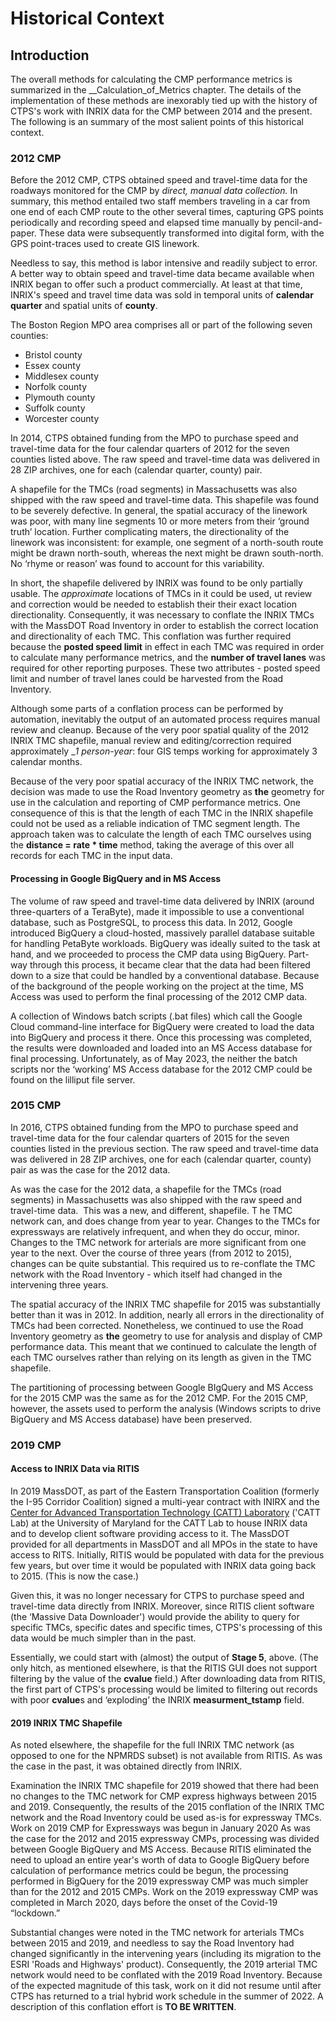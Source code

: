 # Historical Context
## Introduction
The overall methods for calculating the CMP performance metrics is summarized in the __Calculation\_of\_Metrics chapter.
The details of the implementation of these methods are inexorably tied up with the history of CTPS's work with INRIX data for the CMP between 2014 and the present. 
The following is an summary of the most salient points of this historical context.

### 2012 CMP
Before the 2012 CMP, CTPS obtained speed and travel-time data for the roadways monitored for the CMP by _direct, manual data collection._ 
In summary, this method entailed two staff members traveling in a car from one end of each CMP route to the other several times, 
capturing GPS points periodically and recording speed and elapsed time manually by pencil-and-paper. 
These data were subsequently transformed into digital form, with the GPS point-traces used to create GIS linework.

Needless to say, this method is labor intensive and readily subject to error. 
A better way to obtain speed and travel-time data became available when INRIX began to offer such a product commercially. 
At least at that time, INRIX's speed and travel time data was sold in temporal units of __calendar quarter__ and spatial units of __county__. 

The Boston Region MPO area comprises all or part of the following seven counties:
-   Bristol county
-   Essex county
-   Middlesex county
-   Norfolk county
-   Plymouth county
-   Suffolk county
-   Worcester county

In 2014, CTPS obtained funding from the MPO to purchase speed and travel-time data for the four calendar quarters of 2012 for the seven counties listed above.
The raw speed and travel-time data was delivered in 28 ZIP archives, one for each (calendar quarter, county) pair.

A shapefile for the TMCs (road segments) in Massachusetts was also shipped with the raw speed and travel-time data. 
This shapefile was found to be severely defective. In general, the spatial accuracy of the linework was poor, with many line segments 10 or more meters from their ‘ground truth’ location. 
Further complicating maters, the directionality of the linework was inconsistent: for example, one segment of a north-south route might be drawn north-south, whereas the next might be drawn south-north. No ‘rhyme or reason’ was found to account for this variability.

In short, the shapefile delivered by INRIX was found to be only partially usable. The _approximate_ locations of TMCs in it could be used, 
ut review and correction would be needed to establish their their exact location directionality. 
Consequently, it was necessary to conflate the INRIX TMCs with the MassDOT Road Inventory in order to establish the correct location and directionality of each TMC. 
This conflation was further required because the __posted speed limit__ in effect in each TMC was required in order to calculate many performance metrics, 
and the __number of travel lanes__ was required for other reporting purposes. 
These two attributes - posted speed limit and number of travel lanes could be harvested from the Road Inventory. 

Although some parts of a conflation process can be performed by automation, inevitably the output of an automated process requires manual review and cleanup. 
Because of the very poor spatial quality of the 2012 INRIX TMC shapefile, manual review and editing/correction required 
approximately __1 person-year_: four GIS temps working for approximately 3 calendar months.

Because of the very poor spatial accuracy of the INRIX TMC network, the decision was made to use the Road Inventory geometry as __the__ geometry for use 
in the calculation and reporting of CMP performance metrics. One consequence of this is that the length of each TMC in the INRIX shapefile could not be used as a reliable indication of TMC segment length. The approach taken was to calculate the length of each TMC ourselves using the **distance = rate \* time** method, taking the average of this over all records for each TMC in the input data.

#### Processing in Google BigQuery and in MS Access
The volume of raw speed and travel-time data delivered by INRIX (around three-quarters of a TeraByte), made it impossible to use a conventional database, such as PostgreSQL, 
to process this data. In 2012, Google introduced BigQuery a cloud-hosted, massively parallel database suitable for handling PetaByte workloads. 
BigQuery was ideally suited to the task at hand, and we proceeded to process the CMP data using BigQuery. 
Part-way through this process, it became clear that the data had been filtered down to a size that could be handled by a conventional database. 
Because of the background of the people working on the project at the time, MS Access was used to perform the final processing of the 2012 CMP data.

A collection of Windows batch scripts (.bat files) which call the Google Cloud command-line interface for BigQuery were created to load the data into BigQuery and process it there. 
Once this processing was completed, the results were downloaded and loaded into an MS Access database for final processing. Unfortunately, as of May 2023, the neither the batch scripts nor the ‘working’ MS Access database for the 2012 CMP could be found on the lilliput file server.

### 2015 CMP
In 2016, CTPS obtained funding from the MPO to purchase speed and travel-time data for the four calendar quarters of 2015 for the seven counties listed in the previous section. 
The raw speed and travel-time data was delivered in 28 ZIP archives, one for each (calendar quarter, county) pair as was the case for the 2012 data.

As was the case for the 2012 data, a shapefile for the TMCs (road segments) in Massachusetts was also shipped with the raw speed and travel-time data. 
This was a new, and different, shapefile. T
he TMC network can, and does change from year to year. Changes to the TMCs for expressways are relatively infrequent, and when they do occur, minor. 
Changes to the TMC network for arterials are more significant from one year to the next. 
Over the course of three years (from 2012 to 2015), changes can be quite substantial. This required us to re-conflate the 
TMC network with the Road Inventory - which itself had changed in the intervening three years.

The spatial accuracy of the INRIX TMC shapefile for 2015 was substantially better than it was in 2012. 
In addition, nearly all errors in the directionality of TMCs had been corrected. 
Nonetheless, we continued to use the Road Inventory geometry as __the__ geometry to use for analysis and display of CMP performance data. 
This meant that we continued to calculate the length of each TMC ourselves rather than relying on its length as given in the TMC shapefile.

The partitioning of processing between Google BIgQuery and MS Access for the 2015 CMP was the same as for the 2012 CMP. 
For the 2015 CMP, however, the assets used to perform the analysis (Windows scripts to drive BigQuery and MS Access database) have been preserved.

### 2019 CMP
#### Access to INRIX Data via RITIS
In 2019 MassDOT, as part of the Eastern Transportation Coalition (formerly the I-95 Corridor Coalition) signed a multi-year contract with 
INIRX and the [Center for Advanced Transportation Technology (CATT) Laboratory](https://www.cattlab.umd.edu/) ('CATT Lab) at the University of Maryland for 
the CATT Lab to house INRIX data and to develop client software providing access to it. 
The MassDOT provided for all departments in MassDOT and all MPOs in the state to have access to RITS. 
Initially, RITIS would be populated with data for the previous few years, but over time it would be populated with INRIX data going back to 2015. \(This is now the case.\)

Given this, it was no longer necessary for CTPS to purchase speed and travel-time data directly from INRIX. 
Moreover, since RITIS client software (the ‘Massive Data Downloader') would provide the ability to query for specific TMCs, specific dates and specific times, 
CTPS's processing of this data would be much simpler than in the past. 

Essentially, we could start with (almost) the output of **Stage 5**, above. (The only hitch, as mentioned elsewhere, is that the RITIS GUI does not support filtering by the value of the **cvalue** field.) After downloading data from RITIS, the first part of CTPS's processing would be limited to filtering out records with poor **cvalue**s and ‘exploding’ the INRIX **measurment\_tstamp** field.

#### 2019 INRIX TMC Shapefile
As noted elsewhere, the shapefile for the full INRIX TMC network (as opposed to one for the NPMRDS subset) is not available from RITIS. 
As was the case in the past, it was obtained directly from INRIX. 

Examination the INRIX TMC shapefile for 2019 showed that there had been no changes to the TMC network for CMP express highways between 2015 and 2019. 
Consequently, the results of the 2015 conflation of the INRIX TMC network and the Road Inventory could be used as-is for expressway TMCs. 
Work on 2019 CMP for Expressways was begun in January 2020 
As was the case for the 2012 and 2015 expressway CMPs, processing was divided between Google BigQuery and MS Access.
Because RITIS eliminated the need to upload an entire year's worth of data to Google BigQuery before calculation of performance metrics
could be begun, the processing performed in BigQuery for the 2019 expressway CMP was much simpler than for the 2012 and 2015 CMPs.
Work on the 2019 expressway CMP was completed in March 2020, days before the onset of the Covid-19 “lockdown.”

Substantial changes were noted in the TMC network for arterials TMCs between 2015 and 2019, and needless to say the Road Inventory
had changed significantly in the intervening years \(including its migration to the ESRI 'Roads and Highways' product\).
Consequently, the 2019 arterial TMC network would need to be conflated with the 2019 Road Inventory.
Because of the expected magnitude of this task, work on it did not resume until after CTPS has returned to a trial hybrid work 
schedule in the summer of 2022. A description of this conflation effort is __TO BE WRITTEN__.
